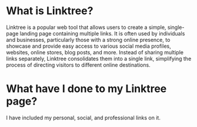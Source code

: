 # What is Linktree?
Linktree is a popular web tool that allows users to create a simple, single-page landing page containing multiple links. It is often used by individuals and businesses, particularly those with a strong online presence, to showcase and provide easy access to various social media profiles, websites, online stores, blog posts, and more. Instead of sharing multiple links separately, Linktree consolidates them into a single link, simplifying the process of directing visitors to different online destinations. 

# What have I done to my Linktree page?
I have included my personal, social, and professional links on it.
